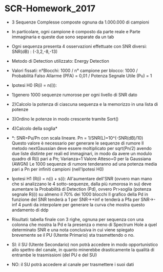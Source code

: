 # SCR-Homework_2017
- 3 Sequenze Complesse composte ognuna da 1.000.000 di campioni 
- In particolare, ogni campione è composto da parte reale e Parte immaginaria e queste due sono separate da un tab
- Ogni sequenza presenta 4 osservazioni effettuate con SNR diversi: SNR(dB) : (-3,2,-8,-13)
- Metodo di Detection utilizzato: Energy Detection
- Valori fissati: n°Blocchi: 1000 / n° campione per blocco: 1000 / Probabilità Falso Allarme (PFA) = 0,01 / Potenza Segnale Utile (Pu) = 1
- Ipotesi H0 (R(i) = n(i)):
-   1)genero 1000 sequenze rumorose per ogni livello di SNR dato
-   2)Calcolo la potenza di ciascuna sequenza e la memorizzo in una lista di potenze
-   3)Ordino le potenze in modo crescente tramite Sort()
-   4)Calcolo della soglia*

- *: SNR=Pu/Pn con scala lineare.
     Pn = 1/SNR(L)=10^(-SNR(dB)/10) Questo valore è necessario per generare le sequenze di rumore
    Il metodo nextGaussian deve essere moltiplicato per sqrt(Pn/2) avendo due liste distinte per reali ed immaginari, 
    in modo da avere un modulo quadro di R(i) pari a Pn; Varianza=1 Valore Atteso=0 per la Gaussiana (AWGN)
    Le 1000 sequenze di rumore tenderanno ad una potenza media pari a Pn per infiniti campioni (nell'Ipotesi H0)

- Ipotesi H1 (R(i) = n(i) + s(i): 
  All'aumentare dell'SNR (ovvero man mano che si analizzano le 4 sotto-sequenze, dalla più rumorosa in su)
  deve aumentare la Probabilità di Detection (Pd), ovvero Pr>soglia (potenza segnale R(i)) su almeno il 70% dei 1000 blocchi
  Il grafico della Pd in funzione del SNR tenderà a 1 per SNR->+inf e tenderà a Pfa per SNR->-inf 
  4 punti da interpolare per generare la curva che mostra questo andamento di ddp
  
 - Risultati: tabella finale con 3 righe, ognuna per sequenza con una colonna che mostra la Pd e la presenza o meno di Spectrum Hole a quel determinato SNR e una nota conclusiva in cui viene spiegato brevemente se il PU (Utente Primario) sta trasmettendo o no.
- SI: il SU (Utente Secondario) non potrà accedere in modo opportunistico allo spettro del canale, in quanto minerebbe drasticamente la qualità di entrambe le trasmissioni (del PU e del SU)
- NO: il SU potrà accedere al canale per trasmettere i suoi dati
